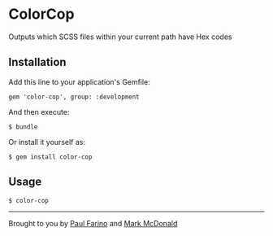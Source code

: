 # ColorCop
Outputs which SCSS files within your current path have Hex codes

## Installation

Add this line to your application's Gemfile:

    gem 'color-cop', group: :development

And then execute:

    $ bundle

Or install it yourself as:

    $ gem install color-cop

## Usage

    $ color-cop
    
-------------
Brought to you by [Paul Farino](https://github.com/paulfarino) and [Mark McDonald](https://github.com/MarkyMarkMcDonald)

